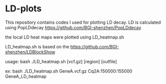 # LD-plots

This repository contains codes I used for plotting LD decay. LD is calculated using PopLDdecay https://github.com/BGI-shenzhen/PopLDdecay 

the local LD heat maps were plotted using LD_heatmap.sh

LD_heatmap.sh is based on the https://github.com/BGI-shenzhen/LDBlockShow

usage:  bash ./LD_heatmap.sh [vcf.gz] [region] [outfile]
  
  ex: bash ./LD_heatmap.sh GeneA.vcf.gz Cq2A:150000:155000 GeneA_LD_heatmap
